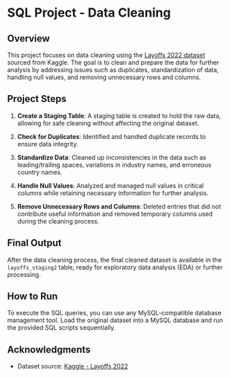 # SQL Project - Data Cleaning

## Overview
This project focuses on data cleaning using the [Layoffs 2022 dataset](https://www.kaggle.com/datasets/swaptr/layoffs-2022) sourced from Kaggle. The goal is to clean and prepare the data for further analysis by addressing issues such as duplicates, standardization of data, handling null values, and removing unnecessary rows and columns.

## Project Steps

1. **Create a Staging Table**: A staging table is created to hold the raw data, allowing for safe cleaning without affecting the original dataset.

2. **Check for Duplicates**: Identified and handled duplicate records to ensure data integrity.

3. **Standardize Data**: Cleaned up inconsistencies in the data such as leading/trailing spaces, variations in industry names, and erroneous country names.

4. **Handle Null Values**: Analyzed and managed null values in critical columns while retaining necessary information for further analysis.

5. **Remove Unnecessary Rows and Columns**: Deleted entries that did not contribute useful information and removed temporary columns used during the cleaning process.

## Final Output
After the data cleaning process, the final cleaned dataset is available in the `layoffs_staging2` table, ready for exploratory data analysis (EDA) or further processing.

## How to Run
To execute the SQL queries, you can use any MySQL-compatible database management tool. Load the original dataset into a MySQL database and run the provided SQL scripts sequentially.

## Acknowledgments
- Dataset source: [Kaggle - Layoffs 2022](https://www.kaggle.com/datasets/swaptr/layoffs-2022)
